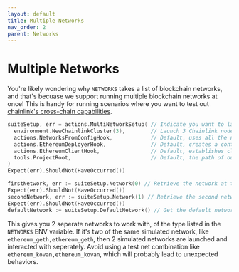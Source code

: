 ```yaml
---
layout: default
title: Multiple Networks
nav_order: 2
parent: Networks
---
```


# Multiple Networks

You're likely wondering why `NETWORKS` takes a list of blockchain networks, and that's becuase we support running multiple
blockchain networks at once! This is handy for running scenarios where you want to test out
[chainlink's cross-chain capabilities](https://chain.link/cross-chain).

```go
suiteSetup, err = actions.MultiNetworkSetup( // Indicate you want to launch multiple networks
  environment.NewChainlinkCluster(3),        // Launch 3 Chainlink nodes
  actions.NetworksFromConfigHook,            // Default, uses all the networks defined in our config file
  actions.EthereumDeployerHook,              // Default, creates a contract deployer for each network
  actions.EthereumClientHook,                // Default, establishes client connection to each network
  tools.ProjectRoot,                         // Default, the path of our config file.
)
Expect(err).ShouldNot(HaveOccurred())

firstNetwork, err := suiteSetup.Network(0) // Retrieve the network at the 0 index of our network list
Expect(err).ShouldNot(HaveOccurred())
secondNetwork, err := suiteSetup.Network(1) // Retrieve the second network
Expect(err).ShouldNot(HaveOccurred())
defaultNetwork := suiteSetup.DefaultNetwork() // Get the default network: the one at the 0 index, same as firstNetwork
```

This gives you 2 seperate networks to work with, of the type listed in the `NETWORKS` ENV variable. If it's two of the
same simulated network, like `ethereum_geth,ethereum_geth`, then 2 simulated networks are launched and interacted with
seperately. Avoid using a test net combination like `ethereum_kovan,ethereum_kovan`, which will probably lead to unexpected
behaviors.
